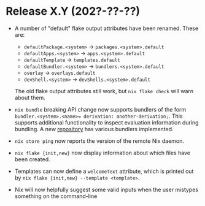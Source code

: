 # Release X.Y (202?-??-??)

* A number of "default" flake output attributes have been
  renamed. These are:

  * `defaultPackage.<system>` → `packages.<system>.default`
  * `defaultApps.<system>` → `apps.<system>.default`
  * `defaultTemplate` → `templates.default`
  * `defaultBundler.<system>` → `bundlers.<system>.default`
  * `overlay` → `overlays.default`
  * `devShell.<system>` → `devShells.<system>.default`

  The old flake output attributes still work, but `nix flake check`
  will warn about them.

* `nix bundle` breaking API change now supports bundlers of the form
  `bundler.<system>.<name>= derivation: another-derivation;`. This supports
  additional functionality to inspect evaluation information during bundling. A
  new [repository](https://github.com/NixOS/bundlers) has various bundlers
  implemented.

* `nix store ping` now reports the version of the remote Nix daemon.

* `nix flake {init,new}` now display information about which files have been
  created.

* Templates can now define a `welcomeText` attribute, which is printed out by
  `nix flake {init,new} --template <template>`.

* Nix will now helpfully suggest some valid inputs when the user mistypes
  something on the command-line
